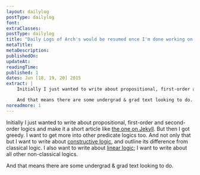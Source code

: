 ```yaml
---
layout: dailylog
postType: dailylog
font: 
extraClasses: 
postType: dailylog
title: "Daily Logs of Arch's would be resumed once I'm done working on <i>0a explains: Logic</i>"
metaTitle:
metaDescription: 
publishedOn: 
updateAt: 
readingTime: 
published: 1
dates: Jun [18, 19, 20] 2015
extract: |
    Initially I just wanted to write about propositional, first-order and second-order logics and make it a short article like [the one on Jekyll](http://0a.io/Jekyll-in-3min-for-your-GitHub-page/). But then I got greedy. I want to get more into other predicate logics too. And not only that but I want to write about [constructive logic](http://www.amazon.com/gp/product/0444702660/ref=as_li_tl?ie=UTF8&camp=1789&creative=9325&creativeASIN=0444702660&linkCode=as2&tag=0aarhe-20&linkId=3K2T52254J7SR4HC), and outline its difference from classical logic. I also want to write about [linear logic](http://ncatlab.org/nlab/show/linear+logic); I want to write about all other non-classical logics.

    And that means there are some undergrad & grad text looking to do.
noreadmore: 1
---
```


Initially I just wanted to write about propositional, first-order and second-order logics and make it a short article like [the one on Jekyll](http://0a.io/Jekyll-in-3min-for-your-GitHub-page/). But then I got greedy. I want to get more into other predicate logics too. And not only that but I want to write about [constructive logic](http://www.amazon.com/gp/product/0444702660/ref=as_li_tl?ie=UTF8&camp=1789&creative=9325&creativeASIN=0444702660&linkCode=as2&tag=0aarhe-20&linkId=3K2T52254J7SR4HC), and outline its difference from classical logic. I also want to write about [linear logic](http://ncatlab.org/nlab/show/linear+logic); I want to write about all other non-classical logics.

And that means there are some undergrad & grad text looking to do.